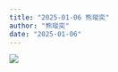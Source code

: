```yaml
---
title: "2025-01-06 熊瑽奕"
author: "熊瑽奕"
date: "2025-01-06"
---
```


![](https://box.zh.yuazhi.cn/410/note/19.jpg)
